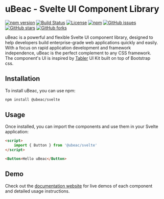 # uBeac - Svelte UI Component Library

[![npm version](https://img.shields.io/npm/v/@ubeac/svelte.svg?style=flat-square)](https://www.npmjs.com/package/@ubeac/svelte)
[![Build Status](https://img.shields.io/travis/ubeac/svelte.svg?style=flat-square)](https://travis-ci.org/ubeac/svelte)
[![License](https://img.shields.io/npm/l/@ubeac/svelte.svg?style=flat-square)](https://github.com/ubeac/svelte/blob/master/LICENSE)
[![npm](https://img.shields.io/npm/dt/@ubeac/svelte.svg?style=flat-square)](https://www.npmjs.com/package/@ubeac/svelte)
[![GitHub issues](https://img.shields.io/github/issues/ubeac/svelte.svg?style=flat-square)](https://github.com/ubeac/svelte/issues)
[![GitHub stars](https://img.shields.io/github/stars/ubeac/svelte.svg?style=flat-square)](https://github.com/ubeac/svelte/stargazers)
[![GitHub forks](https://img.shields.io/github/forks/ubeac/svelte.svg?style=flat-square)](https://github.com/ubeac/svelte/network)

uBeac is a powerful and flexible Svelte UI component library, designed to help developers build enterprise-grade web applications quickly and easily. With a focus on rapid application development and framework independence, uBeac is the perfect complement to any CSS framework. The component's UI is inspired by [Tabler](https://tabler.github.io/) UI Kit built on top of Bootstrap css.

## Installation

To install uBeac, you can use npm:

```bash
npm install @ubeac/svelte
```

## Usage

Once installed, you can import the components and use them in your Svelte application:

```html
<script>
	import { Button } from '@ubeac/svelte'
</script>

<Button>Hello uBeac</Button>
```

## Demo

Check out the [documentation website](https://svelte.ubeac.io/) for live demos of each component and detailed usage instructions.
